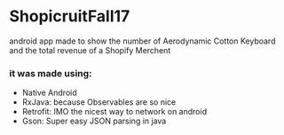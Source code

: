# ShopicruitFall17
 android app made to show the number of Aerodynamic Cotton Keyboard and the total revenue of a Shopify Merchent

### it was made using:
* Native Android
* RxJava: because Observables are so nice
* Retrofit: IMO the nicest way to network on android
* Gson: Super easy JSON parsing in java
